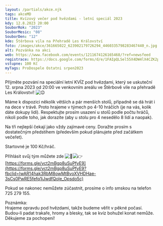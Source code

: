 ```yaml
---
layout: /partials/akce.njk
tags: akceMD
title: Kvízový večer pod hvězdami - letní speciál 2023
kdy: 12.8.2023 20:00
SouborRok: "2023"
SouborMesic: "08"
SouborDen: "12"
kde: Štěrbova vila na Přehradě Les Království
foto: /images/akce/361665022_623902179726294_4460335798283467440_n.jpg
alt: Pozvánka na akci
web: https://www.facebook.com/events/1211674126165468/?ref=newsfeed
registrace: https://docs.google.com/forms/d/e/1FAIpQLSel55X4DW4lX4CZK2pa0Gke0d9sbNho79CQGnemEyrVtHu6Dg/viewform
vstupne: 100 Kč
myTags: ProDospele Ostatni srpen2023
---
```

<!--StartFragment-->

Přijměte pozvání na speciální letní KVÍZ pod hvězdami, který se uskuteční 12. srpna 2023 od 20:00 ve venkovním areálu ve Štěrbově vile na přehradě Les Království! ![😉](https://static.xx.fbcdn.net/images/emoji.php/v9/t57/1/16/1f609.png)

Máme k dispozici několik větších a pár menších stolů, případně se dá hrát i na dece v trávě. Proto hrajeme v týmech po 4-10 hráčích (je na vás, kolik dáte dokupy lidí). Respektujte prosím usazení u stolů podle počtu hráčů, nikoli podle toho, jak dorazíte (aby u stolu pro 4 nesedělo 8 lidí a naopak).

Na tři nejlepší čekají jako vždy zajímavé ceny. Doražte prosím s dostatečným předstihem (především pokud plánujete před začátkem večeřet).

Startovné je 100 Kč/hráč.

Přihlásit svůj tým můžete zde ![📝](https://static.xx.fbcdn.net/images/emoji.php/v9/tcc/1/16/1f4dd.png)![👉](https://static.xx.fbcdn.net/images/emoji.php/v9/t51/1/16/1f449.png)\
[https://forms.gle/vct2mBgp8uSuPfyE9](https://forms.gle/vct2mBgp8uSuPfyE9?fbclid=IwAR14hak3RbM8owMtBvoXVHDHae-3sCs0PwRE5fefq1iJwdfQole_Opsdo5c)

Pokud se nakonec nemůžete zúčastnit, prosíme o info smskou na telefon 725 279 155.

Poznámka:\
Hrajeme opravdu pod hvězdami, takže budeme věřit v pěkné počasí. Budou-li padat trakaře, hromy a blesky, tak se kvíz bohužel konat nemůže. Děkujeme za pochopení! 

<!--EndFragment-->